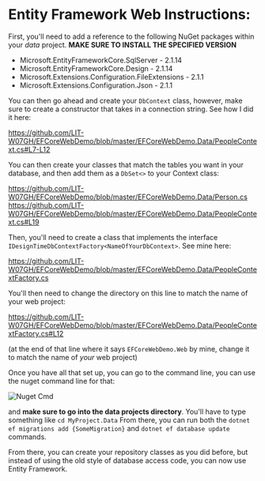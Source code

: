 # Entity Framework Web Instructions:

First, you'll need to add a reference to the following NuGet packages within your *data* project. **MAKE SURE TO INSTALL THE SPECIFIED VERSION**

* Microsoft.EntityFrameworkCore.SqlServer - 2.1.14
* Microsoft.EntityFrameworkCore.Design - 2.1.14
* Microsoft.Extensions.Configuration.FileExtensions - 2.1.1
* Microsoft.Extensions.Configuration.Json - 2.1.1

You can then go ahead and create your `DbContext` class, however, make sure to create a constructor that takes in a connection string. See how I did it here:

https://github.com/LIT-W07GH/EFCoreWebDemo/blob/master/EFCoreWebDemo.Data/PeopleContext.cs#L7-L12

You can then create your classes that match the tables you want in your database, and then add them as a `DbSet<>` to your Context class:

https://github.com/LIT-W07GH/EFCoreWebDemo/blob/master/EFCoreWebDemo.Data/Person.cs
https://github.com/LIT-W07GH/EFCoreWebDemo/blob/master/EFCoreWebDemo.Data/PeopleContext.cs#L19

Then, you'll need to create a class that implements the interface `IDesignTimeDbContextFactory<NameOfYourDbContext>`. See mine here:

https://github.com/LIT-W07GH/EFCoreWebDemo/blob/master/EFCoreWebDemo.Data/PeopleContextFactory.cs

You'll then need to change the directory on this line to match the name of your web project:

https://github.com/LIT-W07GH/EFCoreWebDemo/blob/master/EFCoreWebDemo.Data/PeopleContextFactory.cs#L12

(at the end of that line where it says `EFCoreWebDemo.Web` by mine, change it to match the name of _your_ web project)

Once you have all that set up, you can go to the command line, you can use the nuget command line for that:

![Nuget Cmd](https://raw.githubusercontent.com/LIT-W07GH/EFCoreWebDemo/master/nuget_cmd.png)

and **make sure to go into the data projects directory**. You'll have to type something like `cd MyProject.Data` From there, you
can run both the `dotnet ef migrations add {SomeMigration}` and `dotnet ef database update` commands.

From there, you can create your repository classes as you did before, but instead of using the old style of database access code, you can now
use Entity Framework.
